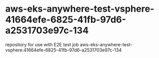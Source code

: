 # aws-eks-anywhere-test-vsphere-41664efe-6825-41fb-97d6-a2531703e97c-134
repository for use with E2E test job aws-eks-anywhere-test-vsphere:41664efe-6825-41fb-97d6-a2531703e97c-134
